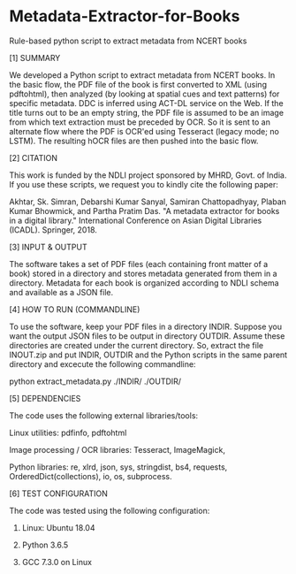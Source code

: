 # Metadata-Extractor-for-Books
Rule-based python script to extract metadata from NCERT books


[1] SUMMARY

We developed a Python script to extract metadata from NCERT books. In the basic flow, the PDF file of the book is first converted to XML (using pdftohtml), then analyzed (by looking at spatial cues and text patterns) for specific metadata. DDC is inferred using ACT-DL service on the Web. If the title turns out to be an empty string, the PDF file is assumed to be an image from which text extraction must be preceded by OCR. So it is sent to an alternate flow where the PDF is OCR'ed using Tesseract (legacy mode; no LSTM). The resulting hOCR files are then pushed into the basic flow.



[2] CITATION

This work is funded by the NDLI project sponsored by MHRD, Govt. of India. 
If you use these scripts, we request you to kindly cite the following paper:

Akhtar, Sk. Simran, Debarshi Kumar Sanyal, Samiran Chattopadhyay, Plaban Kumar Bhowmick, and Partha Pratim Das. "A metadata extractor for books in a digital library." International Conference on Asian Digital Libraries (ICADL). Springer, 2018.



[3] INPUT & OUTPUT

The software takes a set of PDF files (each containing front matter of a book) stored in a directory and stores metadata generated from them in a directory. Metadata for each book is organized according to NDLI schema and available as a JSON file.



[4] HOW TO RUN (COMMANDLINE)

To use the software, keep your PDF files in a directory INDIR. Suppose you want the output JSON files to be output in directory OUTDIR. Assume these directories are created under the current directory. So, extract the file INOUT.zip and put INDIR, OUTDIR and the Python scripts in the same parent directory and excecute the following commandline:

python extract_metadata.py  ./INDIR/  ./OUTDIR/



[5] DEPENDENCIES

The code uses the following external libraries/tools:

Linux utilities:  pdfinfo, pdftohtml 

Image processing / OCR libraries: Tesseract, ImageMagick,

Python libraries: re, xlrd, json, sys, stringdist, bs4, requests, OrderedDict(collections), io, os, subprocess.



[6] TEST CONFIGURATION

The code was tested using the following configuration:

1. Linux: Ubuntu 18.04

2. Python 3.6.5

3. GCC 7.3.0 on Linux
